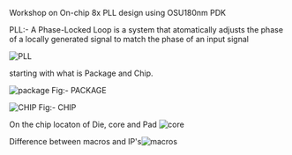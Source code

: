 Workshop on On-chip 8x PLL design using OSU180nm PDK 

PLL:- A Phase-Locked Loop is a system that atomatically adjusts the phase of a locally generated signal to match the phase of an input signal

![PLL](https://user-images.githubusercontent.com/92746096/137941463-84bf7f04-ea8d-4860-8d8f-e233bffecbf9.PNG)

starting with what is Package and Chip.

![package](https://user-images.githubusercontent.com/92746096/137954596-a1dda936-32bb-42a7-8350-edeeda9b32e6.jpeg)
Fig:- PACKAGE

![CHIP](https://user-images.githubusercontent.com/92746096/137954704-385d9561-d2c6-4510-bec8-b23454aec12f.jpeg)
Fig:- CHIP

On the chip locaton of Die, core and Pad
![core](https://user-images.githubusercontent.com/92746096/137956189-c4f03c17-ef3f-47d6-8854-5c17974694b4.jpeg)

Difference between macros and IP's![macros](https://user-images.githubusercontent.com/92746096/137956869-d5a2f62e-2a40-4ae4-9efb-3e224a09725b.jpeg)
